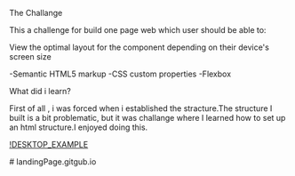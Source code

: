 The Challange 

This a challenge for build one page web which user should be able to:

View the optimal layout for the component depending on their device's screen size


-Semantic HTML5 markup
-CSS custom properties
-Flexbox

What did i learn?

First of all , i was forced when i established the stracture.The structure I built is a bit problematic, but it was  challange where I learned how to set up an html structure.I enjoyed doing this.

[!DESKTOP_EXAMPLE](./screenshot/desktopExample.png)

#   l a n d i n g P a g e . g i t g u b . i o  
 